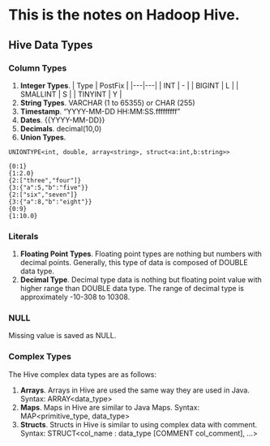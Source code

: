 # This is the notes on Hadoop Hive.
## Hive Data Types
### Column Types
1. **Integer Types**.
   | Type  | PostFix  |
   |---|---|
   | INT  | -  |
   | BIGINT  |  L |
   | SMALLINT  | S  |
   | TINYINT  | Y  |
2. **String Types**.
VARCHAR (1 to 65355) or CHAR (255)
3. **Timestamp**.
“YYYY-MM-DD HH:MM:SS.fffffffff”
4. **Dates**. {{YYYY-MM-DD}}
5. **Decimals**. decimal(10,0)
6. **Union Types**.
```hive 
UNIONTYPE<int, double, array<string>, struct<a:int,b:string>>

{0:1} 
{1:2.0} 
{2:["three","four"]} 
{3:{"a":5,"b":"five"}} 
{2:["six","seven"]} 
{3:{"a":8,"b":"eight"}} 
{0:9} 
{1:10.0}
```

### Literals
1. **Floating Point Types**.
Floating point types are nothing but numbers with decimal points. Generally, this type of data is composed of DOUBLE data type.
2. **Decimal Type**.
Decimal type data is nothing but floating point value with higher range than DOUBLE data type. The range of decimal type is approximately -10-308 to 10308.

### NULL
Missing value is saved as NULL.

### Complex Types 
The Hive complex data types are as follows:
1. **Arrays**.
Arrays in Hive are used the same way they are used in Java. Syntax: ARRAY<data_type>
2. **Maps**.
Maps in Hive are similar to Java Maps. Syntax: MAP<primitive_type, data_type>
3. **Structs**.
Structs in Hive is similar to using complex data with comment. Syntax: STRUCT<col_name : data_type [COMMENT col_comment], ...>